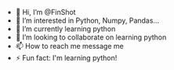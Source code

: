 - 👋 Hi, I’m @FinShot
- 👀 I’m interested in Python, Numpy, Pandas... 
- 🌱 I’m currently learning python
- 💞️ I’m looking to collaborate on learning python
- 📫 How to reach me message me
- ⚡ Fun fact: I'm learning python! 

<!---
FinShot/FinShot is a ✨ special ✨ repository because its `README.md` (this file) appears on your GitHub profile.
You can click the Preview link to take a look at your changes.
--->
